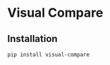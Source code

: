 Visual Compare
==============

Installation
------------

```commandline
pip install visual-compare
```